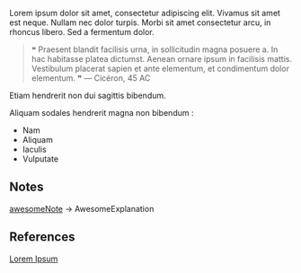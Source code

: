 Lorem ipsum dolor sit amet, consectetur adipiscing elit. Vivamus sit amet est neque. Nullam nec dolor turpis. Morbi sit amet consectetur arcu, in rhoncus libero. Sed a fermentum dolor.

>❝ Praesent blandit facilisis urna, in sollicitudin magna posuere a. In hac habitasse platea dictumst. Aenean ornare ipsum in facilisis mattis. Vestibulum placerat sapien et ante elementum, et condimentum dolor elementum. ❞ 
> — Cicéron, 45 AC   

Etiam hendrerit non dui sagittis bibendum. 


Aliquam sodales hendrerit magna non bibendum :
* Nam
* Aliquam
* Iaculis
* Vulputate


## Notes

[awesomeNote](awesomeLink) -> AwesomeExplanation

## References

[Lorem Ipsum](https://fr.lipsum.com/)